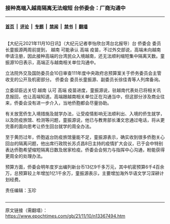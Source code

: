 ### 接种高端入越南隔离无法缩短 台侨委会：厂商沟通中

---

#### [首页](../../../..?n13367494) &nbsp;|&nbsp; [评论](../../../../../epoch-comment?n13367494) &nbsp;|&nbsp; [专题](../../../../../epoch-special?n13367494) &nbsp;|&nbsp; [禁闻](../../../../../epoch-news?n13367494) &nbsp;|&nbsp; [禁书](../../../../../books?n13367494) &nbsp;|&nbsp; [翻墙](https://github.com/gfw-breaker/nogfw/blob/master/README.md?n13367494)


<div class="column" id="artbody" itemprop="articleBody">
 <!-- article content begin -->
 <p>
  【大纪元2021年11月10日讯】（大纪元记者李怡欣台湾台北报导）台
  <ok href="https://www.epochtimes.com/gb/tag/%E4%BE%A8%E5%A7%94%E4%BC%9A.html">
   侨委会
  </ok>
  委员长童振源两周前提到，
  <ok href="https://www.epochtimes.com/gb/tag/%E8%B6%8A%E5%8D%97.html">
   越南
  </ok>
  可能承认
  <ok href="https://www.epochtimes.com/gb/tag/%E9%AB%98%E7%AB%AF.html">
   高端
  </ok>
  疫苗，不过外交部说，高端未向越南申请注册，因此接种高端的台湾民众入境越南，还无法顺利缩短集中隔离天数。童振源10日表示，高端正与越南相关单位沟通中。
 </p>
 <p>
  立法院外交及国防委员会10日审查111年度中央政府总预算案关于侨务委员会主管收支的公开及机密部分。
  <ok href="https://www.epochtimes.com/gb/tag/%E4%BE%A8%E5%A7%94%E4%BC%9A.html">
   侨委会
  </ok>
  委员长童振源、副委员长徐佳青等人列席备询。
 </p>
 <p>
  立委邱臣远关切
  <ok href="https://www.epochtimes.com/gb/tag/%E8%B6%8A%E5%8D%97.html">
   越南
  </ok>
  认可
  <ok href="https://www.epochtimes.com/gb/tag/%E9%AB%98%E7%AB%AF.html">
   高端
  </ok>
  疫苗进度，童振源说，驻越南代表处已将相关讯息报回，也让高端知道。高端跟越南相关单位正在沟通当中，但这部分涉及商业往来，侨委会没有进一步介入，当地侨胞都会尽量协助。
 </p>
 <p>
  有关放宽侨生入境措施及就学办法，让受疫情影响无法顺利出、入境的侨生就学，以及防疫旅馆、检测等问题，童振源说，他已与教育部长潘文忠通过电话，将从更完善的面向思考让侨生回台就学的周全办法。
 </p>
 <p>
  至于黄历过年，侨胞返台防疫旅馆量能不足，童振源表示，确实收到很多侨胞关心回台的隔离问题，他出席行政院长苏贞昌8日主持的疫情扩大会议，已于会中特别表达侨胞希望缩短隔离日数及居家检疫。侨委会会努力与指挥中心沟通，盼能获得更周全的处理办法。
 </p>
 <p>
  预算方面，侨委会明年度岁出编列新台币13亿9千多万元，其中机密预算6千4百余万，总预算较上年增加1亿1千余万，童振源表示，主要增加海外华语文学习深耕计划经费。
 </p>
 <p>
  责任编辑：玉珍
 </p>
 <!-- article content end -->
</div>


---

原文链接（需翻墙）：https://www.epochtimes.com/gb/21/11/10/n13367494.htm